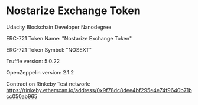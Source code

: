 # Nostarize Exchange Token
Udacity Blockchain Developer Nanodegree

ERC-721 Token Name: "Nostarize Exchange Token"

ERC-721 Token Symbol: "NOSEXT"

Truffle version: 5.0.22

OpenZeppelin version: 2.1.2

Contract on Rinkeby Test network: https://rinkeby.etherscan.io/address/0x9f78dc8dee4bf295e4e74f9640b71bcc050ab965
